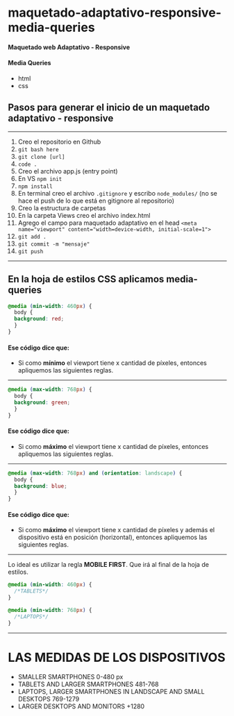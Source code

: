 # maquetado-adaptativo-responsive-media-queries

#### Maquetado web Adaptativo - Responsive
#### Media Queries

- html
- css

## Pasos para generar el inicio de un maquetado adaptativo - responsive
----

1. Creo el repositorio en Github 
2. ```git bash here```
3. ```git clone [url]```
4. ```code .```
5. Creo el archivo app.js (entry point)
6. En VS ```npm init```
7. ```npm install```
8. En terminal creo el archivo ```.gitignore``` y escribo ```node_modules/``` (no se hace el push de lo que está en gitignore al repositorio)
9. Creo la estructura de carpetas
10. En la carpeta Views creo el archivo index.html
11. Agrego el campo para maquetado adaptativo en el head ```<meta name="viewport" content="width=device-width, initial-scale=1">```
12. ```git add .```
13. ```git commit -m "mensaje"```
14. ```git push```

----

## En la hoja de estilos CSS aplicamos **media-queries**


```css
@media (min-width: 460px) {
  body {
  background: red;
  }
}
```

#### Ese código dice que:

- Si como **mínimo** el viewport tiene x cantidad de píxeles, entonces apliquemos las siguientes reglas.

-----

```css
@media (max-width: 768px) {
  body {
  background: green;
  }
}
```

#### Ese código dice que:

- Si como **máximo** el viewport tiene x cantidad de píxeles, entonces apliquemos las siguientes reglas.

-----

```css
@media (max-width: 768px) and (orientation: landscape) {
  body {
  background: blue;
  }
}
```

#### Ese código dice que:

- Si como **máximo** el viewport tiene x cantidad de píxeles y además el dispositivo está en posición (horizontal), entonces apliquemos las siguientes reglas.

-----

Lo ideal es utilizar la regla **MOBILE FIRST**.
Que irá al final de la hoja de estilos.

```css
@media (min-width: 460px) {
  /*TABLETS*/
}

@media (min-width: 768px) {
  /*LAPTOPS*/
}
```

------

# LAS MEDIDAS DE LOS DISPOSITIVOS

- SMALLER SMARTPHONES 0-480 px
- TABLETS AND LARGER SMARTPHONES 481-768
- LAPTOPS, LARGER SMARTPHONES IN LANDSCAPE AND SMALL DESKTOPS 769-1279
- LARGER DESKTOPS AND MONITORS +1280





